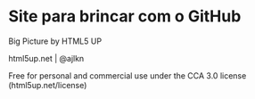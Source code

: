 # Site para brincar com o GitHub

Big Picture by HTML5 UP

html5up.net | @ajlkn

Free for personal and commercial use under the CCA 3.0 license (html5up.net/license)
